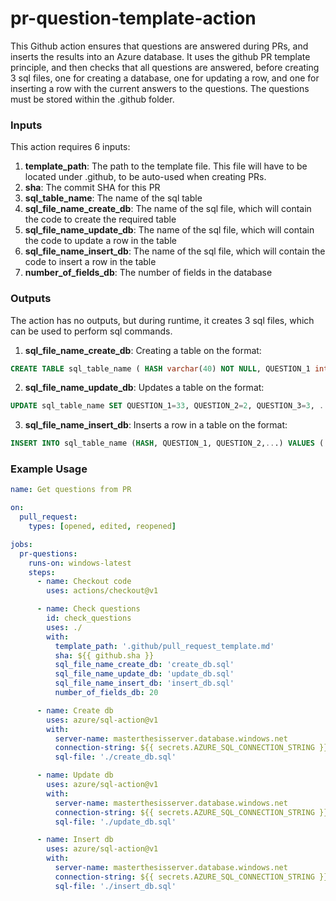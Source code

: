 # pr-question-template-action
This Github action ensures that questions are answered during PRs, and inserts the results into an Azure database. It uses the github PR template principle, and then checks that all questions are answered, before creating 3 sql files, one for creating a database, one for updating a row, and one for inserting a row with the current answers to the questions. The questions must be stored within the .github folder.

### Inputs
This action requires 6 inputs:
1. **template_path**: The path to the template file. This file will have to be located under .github, to be auto-used when creating PRs. 
2. **sha**: The commit SHA for this PR
3. **sql_table_name**: The name of the sql table
4. **sql_file_name_create_db**: The name of the sql file, which will contain the code to create the required table
5. **sql_file_name_update_db**: The name of the sql file, which will contain the code to update a row in the table
6. **sql_file_name_insert_db**: The name of the sql file, which will contain the code to insert a row in the table
7. **number_of_fields_db**: The number of fields in the database

### Outputs
The action has no outputs, but during runtime, it creates 3 sql files, which can be used to perform sql commands.
1. **sql_file_name_create_db**: Creating a table on the format: 
```sql
CREATE TABLE sql_table_name ( HASH varchar(40) NOT NULL, QUESTION_1 int, QUESTION_2 int, .... created_at DATETIME DEFAULT CURRENT_TIMESTAMP, PRIMARY KEY (HASH));
```
2. **sql_file_name_update_db**: Updates a table on the format:
```sql
UPDATE sql_table_name SET QUESTION_1=33, QUESTION_2=2, QUESTION_3=3, ... WHERE HASH='080834a691h57d4ae1f2lk572c5ahdsc5a5ce6e33';
```
3. **sql_file_name_insert_db**: Inserts a row in a table on the format:
```sql
INSERT INTO sql_table_name (HASH, QUESTION_1, QUESTION_2,...) VALUES ( '080834a691h57d4ae1f2lk572c5ahdsc5a5ce6e33', 33, 2, ...);
```


### Example Usage
```yaml
name: Get questions from PR

on:
  pull_request:
    types: [opened, edited, reopened]

jobs:
  pr-questions:
    runs-on: windows-latest
    steps:
      - name: Checkout code
        uses: actions/checkout@v1

      - name: Check questions
        id: check_questions
        uses: ./
        with:
          template_path: '.github/pull_request_template.md'
          sha: ${{ github.sha }}
          sql_file_name_create_db: 'create_db.sql'
          sql_file_name_update_db: 'update_db.sql'
          sql_file_name_insert_db: 'insert_db.sql'
          number_of_fields_db: 20

      - name: Create db
        uses: azure/sql-action@v1
        with:
          server-name: masterthesisserver.database.windows.net
          connection-string: ${{ secrets.AZURE_SQL_CONNECTION_STRING }}
          sql-file: './create_db.sql'

      - name: Update db
        uses: azure/sql-action@v1
        with:
          server-name: masterthesisserver.database.windows.net
          connection-string: ${{ secrets.AZURE_SQL_CONNECTION_STRING }}
          sql-file: './update_db.sql'

      - name: Insert db
        uses: azure/sql-action@v1
        with:
          server-name: masterthesisserver.database.windows.net
          connection-string: ${{ secrets.AZURE_SQL_CONNECTION_STRING }}
          sql-file: './insert_db.sql'

```
